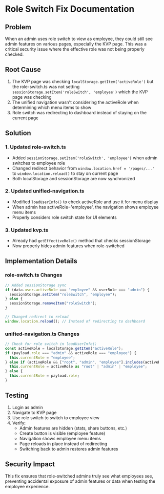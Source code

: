# Role Switch Fix Documentation

## Problem

When an admin uses role switch to view as employee, they could still see admin features on various pages, especially the KVP page. This was a critical security issue where the effective role was not being properly checked.

## Root Cause

1. The KVP page was checking `localStorage.getItem('activeRole')` but the role-switch.ts was not setting `sessionStorage.setItem('roleSwitch', 'employee')` which the KVP page was checking
2. The unified navigation wasn't considering the activeRole when determining which menu items to show
3. Role switch was redirecting to dashboard instead of staying on the current page

## Solution

### 1. Updated role-switch.ts

- Added `sessionStorage.setItem('roleSwitch', 'employee')` when admin switches to employee role
- Changed redirect behavior from `window.location.href = '/pages/...'` to `window.location.reload()` to stay on current page
- Both localStorage and sessionStorage are now synchronized

### 2. Updated unified-navigation.ts

- Modified `loadUserInfo()` to check activeRole and use it for menu display
- When admin has activeRole='employee', the navigation shows employee menu items
- Properly considers role switch state for UI elements

### 3. Updated kvp.ts

- Already had `getEffectiveRole()` method that checks sessionStorage
- Now properly hides admin features when role-switched

## Implementation Details

### role-switch.ts Changes

```typescript
// Added sessionStorage sync
if (data.user.activeRole === "employee" && userRole === "admin") {
  sessionStorage.setItem("roleSwitch", "employee");
} else {
  sessionStorage.removeItem("roleSwitch");
}

// Changed redirect to reload
window.location.reload(); // Instead of redirecting to dashboard
```

### unified-navigation.ts Changes

```typescript
// Check for role switch in loadUserInfo()
const activeRole = localStorage.getItem("activeRole");
if (payload.role === "admin" && activeRole === "employee") {
  this.currentRole = "employee";
} else if (activeRole && ["root", "admin", "employee"].includes(activeRole)) {
  this.currentRole = activeRole as "root" | "admin" | "employee";
} else {
  this.currentRole = payload.role;
}
```

## Testing

1. Login as admin
2. Navigate to KVP page
3. Use role switch to switch to employee view
4. Verify:
   - Admin features are hidden (stats, share buttons, etc.)
   - Create button is visible (employee feature)
   - Navigation shows employee menu items
   - Page reloads in place instead of redirecting
   - Switching back to admin restores admin features

## Security Impact

This fix ensures that role-switched admins truly see what employees see, preventing accidental exposure of admin features or data when testing the employee experience.
